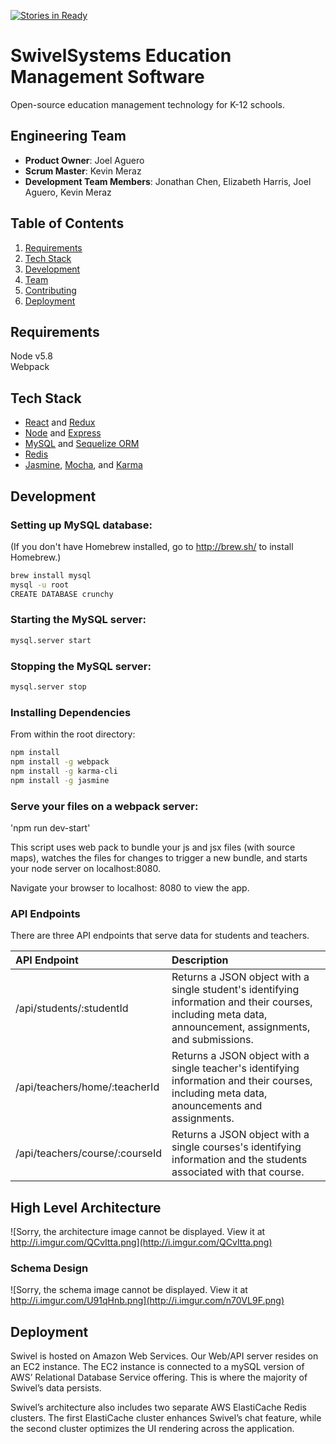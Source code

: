 [![Stories in Ready](https://badge.waffle.io/SwivelSystems/Swivel.png?label=ready&title=Ready)](https://waffle.io/HolisticParallelogram/SwivelSystems/Swivel)
# SwivelSystems Education Management Software
Open-source education management technology for K-12 schools.

## Engineering Team

  - __Product Owner__: Joel Aguero
  - __Scrum Master__: Kevin Meraz
  - __Development Team Members__: Jonathan Chen, Elizabeth Harris, Joel Aguero, Kevin Meraz

## Table of Contents

1. [Requirements](#requirements)
1. [Tech Stack](#tech-stack)
1. [Development](#development)
1. [Team](#legacy-team)
1. [Contributing](#contributing)
1. [Deployment](#deployment)


## Requirements

Node v5.8  
Webpack

## Tech Stack
- [React](https://facebook.github.io/react/) and [Redux](http://redux.js.org/docs/basics/UsageWithReact.html)
- [Node](https://nodejs.org/en/) and [Express](http://expressjs.com/)
- [MySQL](https://www.mysql.com/) and [Sequelize ORM](http://docs.sequelizejs.com/en/latest/)
- [Redis](http://redis.io/)
- [Jasmine](http://jasmine.github.io/), [Mocha](https://mochajs.org/), and [Karma](https://karma-runner.github.io/0.13/index.html)

## Development

### Setting up MySQL database:
(If you don't have Homebrew installed, go to http://brew.sh/ to install Homebrew.)
```sh
brew install mysql
mysql -u root
CREATE DATABASE crunchy
```

### Starting the MySQL server:

```sh
mysql.server start
```

### Stopping the MySQL server:

```sh
mysql.server stop
```

### Installing Dependencies

From within the root directory:

```sh
npm install
npm install -g webpack
npm install -g karma-cli
npm install -g jasmine
```

### Serve your files on a webpack server:

'npm run dev-start'

This script uses web pack to bundle your js and jsx files (with source maps), watches the files for changes to trigger a new bundle, and starts your node server on localhost:8080.

Navigate your browser to localhost: 8080 to view the app.

### API Endpoints
There are three API endpoints that serve data for students and teachers.

| API Endpoint        | Description           |
| :------------- |:-------- |
| /api/students/:studentId      | Returns a JSON object with a single student's identifying information and their courses, including meta data, announcement, assignments, and submissions. |
| /api/teachers/home/:teacherId      | Returns a JSON object with a single teacher's identifying information and their courses, including meta data, anouncements and assignments.      |  
| /api/teachers/course/:courseId      | Returns a JSON object with a single courses's identifying information and the students associated with that course.      | 

## High Level Architecture
![Sorry, the architecture image cannot be displayed. View it at http://i.imgur.com/QCvItta.png](http://i.imgur.com/QCvItta.png)
### Schema Design
![Sorry, the schema image cannot be displayed. View it at http://i.imgur.com/U91qHnb.png](http://i.imgur.com/n70VL9F.png)

## Deployment
Swivel is hosted on Amazon Web Services. Our Web/API server resides on an EC2 instance. The EC2 instance is connected to a mySQL version of AWS’ Relational Database Service offering. This is where the majority of Swivel’s data persists.

Swivel’s architecture also includes two separate AWS ElastiCache Redis clusters. The first ElastiCache cluster enhances Swivel’s chat feature, while the second cluster optimizes the UI rendering across the application.
<!--
### Current Build Health [![Build Status](https://travis-ci.org/HolisticParallelogram/crunchy-tunes.svg?branch=master)](https://travis-ci.org/HolisticParallelogram/crunchy-tunes)
View the build [history](https://travis-ci.org/HolisticParallelogram/crunchy-tunes/builds) -->
<!--
### Roadmap

View the project roadmap [here](https://waffle.io/HolisticParallelogram/crunchy-tunes)
[![Stories in 'Backlog'](https://badge.waffle.io/HolisticParallelogram/crunchy-tunes.svg?label=Backlog&title=Backlog)](http://waffle.io/HolisticParallelogram/crunchy-tunes)
[![Stories in 'Ready'](https://badge.waffle.io/HolisticParallelogram/crunchy-tunes.svg?label=Ready&title=Ready)](http://waffle.io/HolisticParallelogram/crunchy-tunes)
[![Stories in 'In Progress'](https://badge.waffle.io/HolisticParallelogram/crunchy-tunes.svg?label=In%20Progress&title=In%20Progress)](http://waffle.io/HolisticParallelogram/crunchy-tunes)


## Contributing

See [CONTRIBUTING.md](CONTRIBUTING.md) for contribution guidelines. -->

